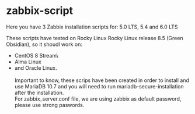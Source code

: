 # zabbix-script
Here you have 3 Zabbix installation scripts for: 5.0 LTS, 5.4 and 6.0 LTS

These scripts have tested on Rocky Linux Rocky Linux release 8.5 (Green Obsidian), so it shoudl work on:
* CentOS 8 Stream\
* Alma Linux 
* and Oracle Linux.\
\
Important to know, these scrips have been created in order to install and use MariaDB 10.7 and you will need to run mariadb-secure-installation after the installation.\
For zabbix_server.conf file, we are using zabbix as default password, please use strong paswords.




